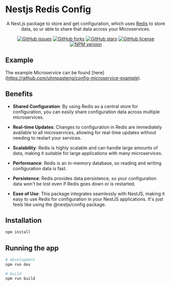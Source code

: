 # Nestjs Redis Config

<p align="center">
  A Nest.js package to store and get configuration, which uses <a href="https://github.com/redis/redis">Redis</a> to store data, so ur able to share that data across your Microservices.
</p>

<p align="center">
<a href="https://github.com/uhmpasterig/nest-redis-config/issues"><img src="https://img.shields.io/github/issues/uhmpasterig/nest-redis-config" alt="GitHub issues"></a>
<a href="https://github.com/uhmpasterig/nest-redis-config/network"><img src="https://img.shields.io/github/forks/uhmpasterig/nest-redis-config" alt="GitHub forks"></a>
<a href="https://github.com/uhmpasterig/nest-redis-config/stargazers"><img src="https://img.shields.io/github/stars/uhmpasterig/nest-redis-config" alt="GitHub stars"></a>
<a href="https://github.com/uhmpasterig/nest-redis-config/blob/master/LICENSE.md"><img src="https://img.shields.io/github/license/uhmpasterig/nest-redis-config" alt="GitHub license"></a>
<a href="https://www.npmjs.com/package/nest-redis-config"><img src="https://img.shields.io/npm/v/nest-redis-config" alt="NPM version"></a>
</p>

## Example
The example Microservice can be found [here] (https://github.com/uhmpasterig/config-microservice-example).

## Benefits

- **Shared Configuration**: By using Redis as a central store for configuration, you can easily share configuration data across multiple microservices.

- **Real-time Updates**: Changes to configuration in Redis are immediately available to all microservices, allowing for real-time updates without needing to restart your services.

- **Scalability**: Redis is highly scalable and can handle large amounts of data, making it suitable for large applications with many microservices.

- **Performance**: Redis is an in-memory database, so reading and writing configuration data is fast.

- **Persistence**: Redis provides data persistence, so your configuration data won't be lost even if Redis goes down or is restarted.

- **Ease of Use**: This package integrates seamlessly with NestJS, making it easy to use Redis for configuration in your NestJS applications. It's just feels like using the @nestjs/config package.

## Installation

```bash
npm install
```

## Running the app

```bash
# development
npm run dev

# build
npm run build
```

